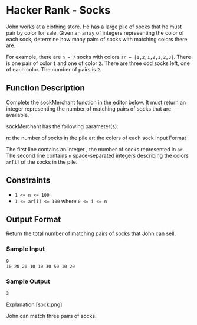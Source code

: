 # Hacker Rank - Socks

John works at a clothing store. He has a large pile of socks that he must pair by color for sale. Given an array of integers representing the color of each sock, determine how many pairs of socks with matching colors there are.

For example, there are `n = 7` socks with colors `ar = [1,2,1,2,1,2,3]`. There is one pair of color `1` and one of color `2`. There are three odd socks left, one of each color. The number of pairs is `2`.

## Function Description

Complete the sockMerchant function in the editor below. It must return an integer representing the number of matching pairs of socks that are available.

sockMerchant has the following parameter(s):

n: the number of socks in the pile
ar: the colors of each sock
Input Format

The first line contains an integer , the number of socks represented in `ar`.
The second line contains `n` space-separated integers describing the colors `ar[i]` of the socks in the pile.

## Constraints
* `1 <= n <= 100`
* `1 <= ar[i] <= 100` where `0 <= i <= n`


## Output Format

Return the total number of matching pairs of socks that John can sell.

### Sample Input

```
9
10 20 20 10 10 30 50 10 20
```
### Sample Output

```
3
```
Explanation
[sock.png]

John can match three pairs of socks.